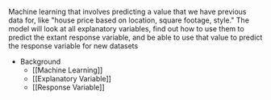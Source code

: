 Machine learning that involves predicting a value that we have previous data for, like "house price based on location, square footage, style." The model will look at all explanatory variables, find out how to use them to predict the extant response variable, and be able to use that value to predict the response variable for new datasets

- Background
	- [[Machine Learning]]
	- [[Explanatory Variable]]
	- [[Response Variable]]